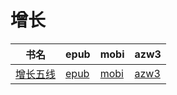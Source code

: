 # 增长

| 书名 | epub | mobi | azw3 |
| --- | --- | --- | --- |
| [增长五线](http://ct.dalanmei.com/f/31084289-572116410-a0fc36) | [epub](http://ct.dalanmei.com/f/31084289-572116410-a0fc36) | [mobi](http://ct.dalanmei.com/f/31084289-571670719-4eefb1) | [azw3](http://ct.dalanmei.com/f/31084289-572175670-da1c58) |
